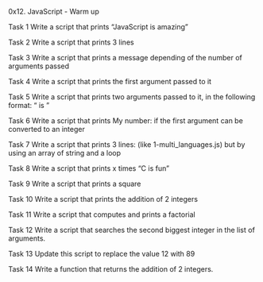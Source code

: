 0x12. JavaScript - Warm up

Task 1
Write a script that prints “JavaScript is amazing”

Task 2
Write a script that prints 3 lines

Task 3
Write a script that prints a message depending of the number of arguments passed

Task 4
Write a script that prints the first argument passed to it

Task 5
Write a script that prints two arguments passed to it, in the following format: “ is ”

Task 6
Write a script that prints My number: if the first argument can be converted to an integer

Task 7
Write a script that prints 3 lines: (like 1-multi_languages.js) but by using an array of string and a loop

Task 8
Write a script that prints x times “C is fun”

Task 9
Write a script that prints a square

Task 10
Write a script that prints the addition of 2 integers

Task 11
Write a script that computes and prints a factorial

Task 12
Write a script that searches the second biggest integer in the list of arguments.

Task 13
Update this script to replace the value 12 with 89

Task 14
Write a function that returns the addition of 2 integers.
